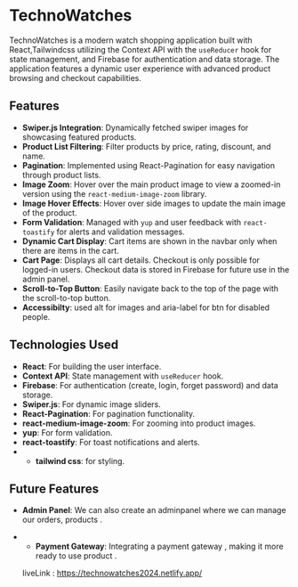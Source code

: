 # TechnoWatches

TechnoWatches is a modern watch shopping application built with React,Tailwindcss utilizing the Context API with the `useReducer` hook for state management, and Firebase for authentication and data storage. The application features a dynamic user experience with advanced product browsing and checkout capabilities.

## Features

- **Swiper.js Integration**: Dynamically fetched swiper images for showcasing featured products.
- **Product List Filtering**: Filter products by price, rating, discount, and name.
- **Pagination**: Implemented using React-Pagination for easy navigation through product lists.
- **Image Zoom**: Hover over the main product image to view a zoomed-in version using the `react-medium-image-zoom` library.
- **Image Hover Effects**: Hover over side images to update the main image of the product.
- **Form Validation**: Managed with `yup` and user feedback with `react-toastify` for alerts and validation messages.
- **Dynamic Cart Display**: Cart items are shown in the navbar only when there are items in the cart.
- **Cart Page**: Displays all cart details. Checkout is only possible for logged-in users. Checkout data is stored in Firebase for future use in the admin panel.
- **Scroll-to-Top Button**: Easily navigate back to the top of the page with the scroll-to-top button.
- **Accessibilty**: used alt for images and aria-label for btn for disabled people.

## Technologies Used

- **React**: For building the user interface.
- **Context API**: State management with `useReducer` hook.
- **Firebase**: For authentication (create, login, forget password) and data storage.
- **Swiper.js**: For dynamic image sliders.
- **React-Pagination**: For pagination functionality.
- **react-medium-image-zoom**: For zooming into product images.
- **yup**: For form validation.
- **react-toastify**: For toast notifications and alerts.
- - **tailwind css**: for styling.
 
 ## Future Features
 - **Admin Panel**: We can also create an adminpanel where we can manage our orders, products .
 - - **Payment Gateway**: Integrating a payment gateway , making it more ready to use product .





   liveLink : https://technowatches2024.netlify.app/
